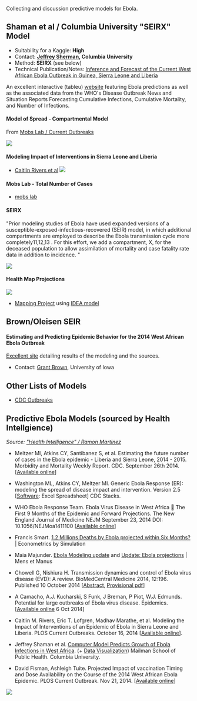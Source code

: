 Collecting and discussion predictive models for Ebola.

## Shaman et al / Columbia University "SEIRX" Model

* Suitability for a Kaggle: **High**
* Contact: **[Jeffrey Sherman](http://currents.plos.org/outbreaks/author/jls106/), Columbia University**
* Method: **SEIRX** (see below)
* Technical Publication/Notes: [Inference and Forecast of the Current West African Ebola Outbreak in Guinea, Sierra Leone and Liberia](http://currents.plos.org/outbreaks/article/inference-and-forecast-of-the-current-west-african-ebola-outbreak-in-guinea-sierra-leone-and-liberia/) 


An excellent interactive (tableu) [website](http://cpid.iri.columbia.edu/) featuring Ebola predictions as well as the associated data from the WHO's Disease Outbreak News and Situation Reports
Forecasting Cumulative Infections, Cumulative Mortality, and Number of Infections.

#### Model of Spread - Compartmental Model

From [Mobs Lab / Current Outbreaks](http://currents.plos.org/outbreaks/article/assessing-the-international-spreading-risk-associated-with-the-2014-west-african-ebola-outbreak/#ref1)

![](http://note.io/1B6wnS1)


#### Modeling Impact of Interventions in Sierra Leone and Liberia
* [Caitlin Rivers et al](http://currents.plos.org/outbreaks/article/modeling-the-impact-of-interventions-on-an-epidemic-of-ebola-in-sierra-leone-and-liberia/)
![](http://note.io/1B6k1cF)


#### Mobs Lab - Total Number of Cases

* [mobs lab](http://www.mobs-lab.org/ebola.html)


#### SEIRX

"Prior modeling studies of Ebola have used expanded versions of a susceptible-exposed-infectious-recovered (SEIR) model, in which additional compartments are employed to describe the Ebola transmission cycle more completely11,12,13 . For this effort, we add a compartment, X, for the deceased population to allow assimilation of mortality and case fatality rate data in addition to incidence. "

![](http://currents.plos.org/outbreaks/files/2014/10/figure2-600x424.gif)


#### Health Map Projections
![](http://note.io/1B6lCyZ)

* [Mapping Project](http://www.healthmap.org/ebola/#projection) using [IDEA model](http://journals.plos.org/plosone/article?id=10.1371/journal.pone.0083622)

## Brown/Oleisen SEIR

#### Estimating and Predicting Epidemic Behavior for the 2014 West African Ebola Outbreak

[Excellent site](http://grantbrown.github.io/Ebola-2014-Analysis-Archive/Oct_02_2014/Ebola2014/Ebola2014.html) detailing results of the modeling and the sources.

* Contact: [Grant Brown](https://grantbrown.github.io/), University of Iowa


## Other Lists of Models
* [CDC Outbreaks](http://currents.plos.org/outbreaks/)

## Predictive Ebola Models (sourced by Health Intellgience)

*Source: ["Health Intelligence" / Ramon Martinez](http://healthintelligence.drupalgardens.com/content/predicting-number-cases-ebola-virus-disease-outbreak-countries-widespread-and-intense)*

* Meltzer MI, Atkins CY, Santibanez S, et al. Estimating the future number of cases in the Ebola epidemic - Liberia and Sierra Leone, 2014 - 2015. Morbidity and Mortality Weekly Report. CDC. September 26th 2014. [[Available online](http://www.cdc.gov/mmwr/preview/mmwrhtml/su6303a1.htm)]

* Washington ML, Atkins CY, Meltzer MI. Generic Ebola Response (ER): modeling the spread of disease impact and intervention. Version 2.5 [[Software](http://stacks.cdc.gov/view/cdc/24900): Excel Spreadsheet] CDC Stacks.

* WHO Ebola Response Team. Ebola Virus Disease in West Africa  The First 9 Months of the Epidemic and Forward Projections. The New England Journal of Medicine NEJM September 23, 2014 DOI: 10.1056/NEJMoa1411100 [[Available online](http://www.nejm.org/doi/full/10.1056/NEJMoa1411100)]

* Francis Smart. [1.2 Millions Deaths by Ebola projected within Six Months?](http://www.econometricsbysimulation.com/2014/09/12-millions-deaths-by-ebola-projected.html) | Econometrics by Simulation

* Maia Majunder.  [Ebola Modeling update](http://maimunamajumder.wordpress.com/2014/09/05/ebola-modeling-update/) and [Update: Ebola projections](http://maimunamajumder.wordpress.com/2014/09/26/update-ebola-projections/) |  Mens et Manus

* Chowell G, Nishiura H. Transmission dynamics and control of Ebola virus disease (EVD): A review. BioMedCentral Medicine 2014, 12:196. Published 10 October 2014 [[Abstract](http://www.biomedcentral.com/1741-7015/12/196/abstract), [Provisional pdf](http://www.biomedcentral.com/content/pdf/s12916-014-0196-0.pdf)]

* A Camacho, A.J. Kucharski, S Funk, J Breman, P Piot, W.J. Edmunds. Potential for large outbreaks of Ebola virus disease. Epidemics. [[Available online](http://www.sciencedirect.com/science/article/pii/S1755436514000528) 6 Oct 2014]

* Caitlin M. Rivers, Eric T. Lofgren, Madhav Marathe, et al. Modeling the Impact of Interventions of an Epidemic of Ebola in Sierra Leone and Liberia. PLOS Current Outbreaks. October 16, 2014 [[Available online](http://currents.plos.org/outbreaks/article/obk-14-0043-modeling-the-impact-of-interventions-on-an-epidemic-of-ebola-in-sierra-leone-and-liberia/)].

* Jeffrey Shaman et al. [Computer Model Predicts Growth of Ebola Infections in West Africa](http://www.mailman.columbia.edu/news/computer-model-predicts-growth-ebola-infections-west-africa). (+ [Data Visualization](http://cpid.iri.columbia.edu/ebola.html)) Mailman School of Public Health. Columbia University.

* David Fisman, Ashleigh Tuite. Projected Impact of vaccination Timing and Dose Availability on the Course of the 2014 West African Ebola Epidemic. PLOS Current Outbreak. Nov 21, 2014. [[Available online](http://currents.plos.org/outbreaks/article/projected-impact-of-vaccination-timing-and-dose-availability-on-the-course-of-the-2014-west-african-ebola-epidemic/)] 



![](http://snag.gy/rwjU6.jpg)


